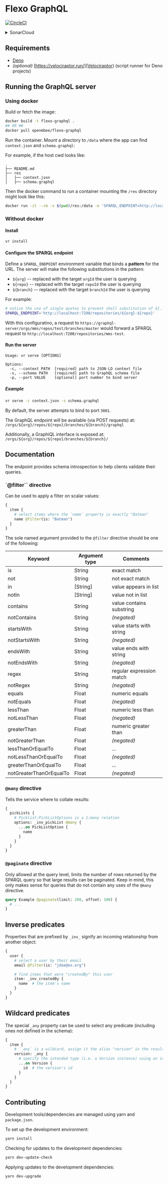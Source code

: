 # Flexo GraphQL

[![CircleCI](https://circleci.com/gh/Open-MBEE/flexo-graphql.svg?style=shield)](https://circleci.com/gh/Open-MBEE/flexo-graphql)
<details>
  <summary>SonarCloud</summary>  

[![Duplicated Lines (%)](https://sonarcloud.io/api/project_badges/measure?project=Open-MBEE_flexo-graphql&metric=duplicated_lines_density)](https://sonarcloud.io/summary/new_code?id=Open-MBEE_flexo-graphql) [![Reliability Rating](https://sonarcloud.io/api/project_badges/measure?project=Open-MBEE_flexo-graphql&metric=reliability_rating)](https://sonarcloud.io/summary/new_code?id=Open-MBEE_flexo-graphql) [![Technical Debt](https://sonarcloud.io/api/project_badges/measure?project=Open-MBEE_flexo-graphql&metric=sqale_index)](https://sonarcloud.io/summary/new_code?id=Open-MBEE_flexo-graphql) [![Lines of Code](https://sonarcloud.io/api/project_badges/measure?project=Open-MBEE_flexo-graphql&metric=ncloc)](https://sonarcloud.io/summary/new_code?id=Open-MBEE_flexo-graphql) [![Code Smells](https://sonarcloud.io/api/project_badges/measure?project=Open-MBEE_flexo-graphql&metric=code_smells)](https://sonarcloud.io/summary/new_code?id=Open-MBEE_flexo-graphql) [![Maintainability Rating](https://sonarcloud.io/api/project_badges/measure?project=Open-MBEE_flexo-graphql&metric=sqale_rating)](https://sonarcloud.io/summary/new_code?id=Open-MBEE_flexo-graphql) [![Security Rating](https://sonarcloud.io/api/project_badges/measure?project=Open-MBEE_flexo-graphql&metric=security_rating)](https://sonarcloud.io/summary/new_code?id=Open-MBEE_flexo-graphql) [![Bugs](https://sonarcloud.io/api/project_badges/measure?project=Open-MBEE_flexo-graphql&metric=bugs)](https://sonarcloud.io/summary/new_code?id=Open-MBEE_flexo-graphql) [![Vulnerabilities](https://sonarcloud.io/api/project_badges/measure?project=Open-MBEE_flexo-graphql&metric=vulnerabilities)](https://sonarcloud.io/summary/new_code?id=Open-MBEE_flexo-graphql)  
</details>

## Requirements

 - [Deno](https://deno.com/)
 - _(optional)_ [https://velociraptor.run/](Velociraptor) (script runner for Deno projects)


## Running the GraphQL server


### Using docker

Build or fetch the image:
```sh
docker build -t flexo-graphql .
## OR ##
docker pull openmbee/flexo-graphql
```

Run the container. Mount a directory to `/data` where the app can find `context.json` and `schema.graphql`:

For example, if the host cwd looks like:
```
.
├── README.md
├── res
│   ├── context.json
│   ├── schema.graphql
```

Then the docker command to run a container mounting the `/res` directory might look like this:
```sh
docker run -it --rm -v $(pwd)/res:/data -e 'SPARQL_ENDPOINT=http://localhost:7200/repositories/${org}-${repo}' graphql
```

### Without docker

#### Install

```sh
vr install
```


#### Configure the SPARQL endpoint

Define a `SPARQL_ENDPOINT` environment variable that binds a **pattern** for the URL. The server will make the following substitutions in the pattern:
 - `${org}` -- replaced with the target `orgId` the user is querying
 - `${repo}` -- replaced with the target `repoId` the user is querying
 - `${branch}` -- replaced with the target `branchId` the user is querying

For example:
```bash
# notice the use of single quotes to prevent shell substitution of ${..}
SPARQL_ENDPOINT='http://localhost:7200/repositories/${org}-${repo}'
```

With this configuratino, a request to `https://graphql-server/orgs/mms/repos/test/branches/master` would forward a SPARQL request to `http://localhost:7200/repositories/mms-test`.


#### Run the server

```
Usage: vr serve [OPTIONS]

Options:
  -c, --context PATH  [required] path to JSON-LD context file
  -s, --schema PATH   [required] path to GraphQL schema file
  -p, --port VALUE    [optional] port number to bind server
```

##### Example

```sh
vr serve -c context.json -s schema.graphql
```

By default, the server attempts to bind to port `3001`.

The GraphQL endpoint will be available (via POST requests) at: `/orgs/${org}/repos/${repo}/branches/${branch}/graphql`

Additionally, a GraphiQL interface is exposed at: `/orgs/${org}/repos/${repo}/branches/${branch}/`


## Documentation

The endpoint provides schema introspection to help clients validate their queries.


### `@filter`` directive

Can be used to apply a filter on scalar values:

```graphql
{
  item {
    # select items where the `name` property is exactly "Batman"
    name @filter(is: "Batman")
  }
}
```

The sole named argument provided to the `@filter` directive should be one of the following:

| Keyword                  | Argument type | Comments                  |
| ------------------------ | ------------- | ------------------------- |
| is                       | String        | exact match               |
| not                      | String        | not exact match           |
| in                       | \[String\]    | value appears in list     |
| notIn                    | \[String\]    | value not in list         |
| contains                 | String        | value contains substring  |
| notContains              | String        | _(negated)_               |
| startsWith               | String        | value starts with string  |
| notStartsWith            | String        | _(negated)_               |
| endsWith                 | String        | value ends with string    |
| notEndsWith              | String        | _(negated)_               |
| regex                    | String        | regular expression match  |
| notRegex                 | String        | _(negated)_               |
| equals                   | Float         | numeric equals            |
| notEquals                | Float         | _(negated)_               |
| lessThan                 | Float         | numeric less than         |
| notLessThan              | Float         | _(negated)_               |
| greaterThan              | Float         | numeric greater than      |
| notGreaterThan           | Float         | _(negated)_               |
| lessThanOrEqualTo        | Float         | ...                       |
| notLessThanOrEqualTo     | Float         | _(negated)_               |
| greaterThanOrEqualTo     | Float         | ...                       |
| notGreaterThanOrEqualTo  | Float         | _(negated)_               |


### `@many` directive

Tells the service where to collate results:

```graphql
{
  pickLists {
    # Picklist:PickListOptions is a 1:many relation
    options: _inv_pickList @many {
      ...on PickListOption {
        name
      }
    }
  }
}
```


### `@paginate` directive

Only allowed at the query level, limits the number of rows returned by the SPARQL query so that large results can be paginated. Keep in mind, this only makes sense for queries that do not contain any uses of the `@many` directive.

```graphql
query Example @paginate(limit: 200, offset: 100) {
  # ...
}
```


## Inverse predicates

Properties that are prefixed by `_inv_` signify an incoming relationship from another object:

```graphql
{
  user {
    # select a user by their email
    email @filter(is: "jdoe@ex.org")

    # find items that were "createdBy" this user
    item: _inv_createdBy {
      name  # the item's name
    }
  }
}
```


## Wildcard predicates

The special `_any` property can be used to select any predicate (including ones not defined in the schema):

```graphql
{
  item {
    # `_any` is a wildcard, assign it the alias "version" in the results
    version: _any {
      # specify the intended type (i.e. a Version instance) using an inline fragment
      ...on Version {
        id  # the version's id
      }
    }
  }
}
```



## Contributing

Development tools/dependencies are managed using yarn and `package.json`. 

To set up the development environment:
```sh
yarn install
```

Checking for updates to the development dependencies:
```sh
yarn dev-update-check
```

Applying updates to the development dependencies:
```sh
yarn dev-upgrade
```
